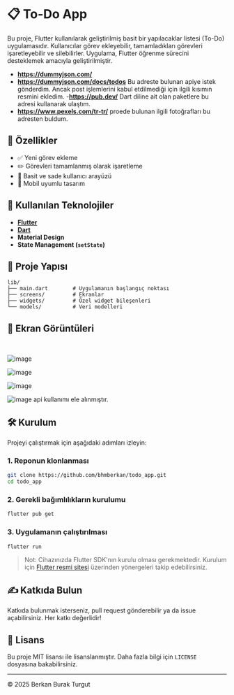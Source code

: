 # 📋 To-Do App

Bu proje, Flutter kullanılarak geliştirilmiş basit bir yapılacaklar listesi (To-Do) uygulamasıdır. Kullanıcılar görev ekleyebilir, tamamladıkları görevleri işaretleyebilir ve silebilirler. Uygulama, Flutter öğrenme sürecini desteklemek amacıyla geliştirilmiştir.
- **https://dummyjson.com/**
- **https://dummyjson.com/docs/todos** Bu adreste bulunan apiye istek gönderdim. Ancak post işlemlerini kabul etdilmediği için ilgili kısımın resmini ekledim.
-**https://pub.dev/** Dart diline ait olan paketlere bu adresi kullanarak ulaştım.
- **https://www.pexels.com/tr-tr/** proede bulunan ilgili fotoğrafları bu adresten buldum.


## 🚀 Özellikler

- ✅ Yeni görev ekleme
- ✏️ Görevleri tamamlanmış olarak işaretleme
- 🌙 Basit ve sade kullanıcı arayüzü
- 📱 Mobil uyumlu tasarım

## 📌 Kullanılan Teknolojiler

- **[Flutter](https://flutter.dev/)**  
- **[Dart](https://dart.dev/)**  
- **Material Design**  
- **State Management (`setState`)**


## 📁 Proje Yapısı

```text
lib/
├── main.dart        # Uygulamanın başlangıç noktası
├── screens/         # Ekranlar
├── widgets/         # Özel widget bileşenleri
└── models/          # Veri modelleri
```



## 📸 Ekran Görüntüleri

<br>

![image](https://github.com/user-attachments/assets/ef17b0f3-eddd-4ea4-937a-db767df7507d)

![image](https://github.com/user-attachments/assets/2ab595f2-cb0e-42ca-8c86-6d1a2d7dd73d)

![image](https://github.com/user-attachments/assets/74efc3de-772f-429f-a460-152f89ebf78c)

![image](https://github.com/user-attachments/assets/a2be929a-40b2-48c6-871d-ef1e7d0d8ee2)
api kullanımı ele alınmıştır.
<br>


## 🛠️ Kurulum

Projeyi çalıştırmak için aşağıdaki adımları izleyin:

### 1. Reponun klonlanması

```bash
git clone https://github.com/bhmberkan/todo_app.git
cd todo_app
```

### 2. Gerekli bağımlılıkların kurulumu

```bash
flutter pub get
```

### 3. Uygulamanın çalıştırılması

```bash
flutter run
```

> Not: Cihazınızda Flutter SDK'nın kurulu olması gerekmektedir. Kurulum için [Flutter resmi sitesi](https://flutter.dev/docs/get-started/install) üzerinden yönergeleri takip edebilirsiniz.


## ✍️ Katkıda Bulun

Katkıda bulunmak isterseniz, pull request gönderebilir ya da issue açabilirsiniz. Her katkı değerlidir!

## 📄 Lisans

Bu proje MIT lisansı ile lisanslanmıştır. Daha fazla bilgi için `LICENSE` dosyasına bakabilirsiniz.

---

© 2025 Berkan Burak Turgut
